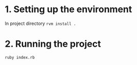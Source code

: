 # 1. Setting up the environment
In project directory `rvm install .`
# 2. Running the project
`ruby index.rb`
